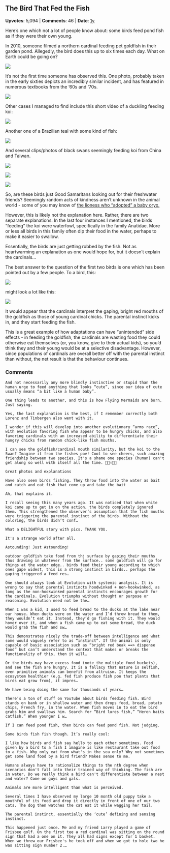 ## The Bird That Fed the Fish
    
**Upvotes**: 5,094 | **Comments**: 46 | **Date**: [1y](https://www.quora.com/What-is-your-review-of-Animal-Behavior/answer/Gary-Meaney)

Here’s one which not a lot of people know about: some birds feed pond fish as if they were their own young.

In 2010, someone filmed a northern cardinal feeding pet goldfish in their garden pond. Allegedly, the bird does this up to six times each day. What on Earth could be going on?

![](https://qph.fs.quoracdn.net/main-qimg-9989960e20131f2740084f4679922ab3-lq)

It’s not the first time someone has observed this. One photo, probably taken in the early sixties depicts an incredibly similar incident, and has featured in numerous textbooks from the ’60s and ‘70s.

![](https://qph.fs.quoracdn.net/main-qimg-440e92d33bf0192ee23340424ac5eed4-pjlq)

Other cases I managed to find include this short video of a duckling feeding koi:

![](https://qph.fs.quoracdn.net/main-qimg-71a50dbba44c78128b221b7df7bb51f1)

Another one of a Brazilian teal with some kind of fish:

![](https://qph.fs.quoracdn.net/main-qimg-f686027fcbb541a2161313a9a76102c6-lq)

And several clips/photos of black swans seemingly feeding koi from China and Taiwan.

![](https://qph.fs.quoracdn.net/main-qimg-34b30822fd17a4d5c81cfed41e925113-lq)

![](https://qph.fs.quoracdn.net/main-qimg-e7ab3a91f9cf13e6409f9d2b3ecb94d3-pjlq)

![](https://qph.fs.quoracdn.net/main-qimg-2529aadfc781f47bff1803b3b30e5f66-pjlq)

So, are these birds just Good Samaritans looking out for their freshwater friends? Seemingly random acts of kindness aren’t unknown in the animal world - some of you may know of [the lioness who “adopted” a baby oryx.](https://www.quora.com/What-are-some-bizarre-animal-behaviors-that-not-many-people-know-about/answer/Gary-Meaney "www.quora.com")

However, this is likely not the explanation here. Rather, there are two separate explanations. In the last four instances I mentioned, the birds “feeding” the koi were waterfowl, specifically in the family Anatidae. More or less all birds in this family often dip their food in the water, perhaps to make it easier to swallow.

Essentially, the birds are just getting robbed by the fish. Not as heartwarming an explanation as one would hope for, but it doesn’t explain the cardinals…

The best answer to the question of the first two birds is one which has been pointed out by a few people. To a bird, this:

![](https://qph.fs.quoracdn.net/main-qimg-5a079610fa175c887fc6868da2539285-lq)

might look a lot like this:

![](https://qph.fs.quoracdn.net/main-qimg-209ed4e528b06f9f35a4dfb24c837ebe-lq)

It would appear that the cardinals interpret the gaping, bright red mouths of the goldfish as those of young cardinal chicks. The parental instinct kicks in, and they start feeding the fish.

This is a great example of how adaptations can have “unintended” side effects - in feeding the goldfish, the cardinals are wasting food they could otherwise eat themselves (or, you know, give to their actual kids), so you’d think they and their young would be at a selective disadvantage. However, since populations of cardinals are overall better off with the parental instinct than without, the net result is that the behaviour continues.

### Comments

```
And not necessarily any more blindly instinctive or stupid than the human urge to feed anything that looks “cute”, since our idea of cute usually means “a bit like a human baby”.
```

```
One thing leads to another, and this is how Flying Mermaids are born. Just saying.
```

```
Yes, the last explanation is the best, if I remember correctly both Lorenz and Tinbergen also went with it.
```

```
I wonder if this will develop into another evolutionary “arms race”, with evolution favoring fish who appear to be hungry chicks, and also favoring cardinals with an increased ability to differentiate their hungry chicks from random chick-like fish mouths.
```

```
I can see the goldfish/cardinal mouth similarity, but the koi to the Swan? Imagine it from the fishes pov! Cool to see cheers, such amazing friendship between two species. It's a shame one species (human) can't get along so well with itself all the time. 🍻🍀✌️💞🙏
```

```
Great photos and explanations

Have also seen birds fishing. They throw food into the water as bait and catch and eat fish that come up and take the bait
```

```
Ah, that explains it.
```

```
I recall seeing this many years ago. It was noticed that when white koi came up to get in on the action, the birds completely ignored them. This strengthened the observer’s assumption that the fish mouths were triggering the parental instinct of the birds. Without the coloring, the birds didn’t conf…
```

```
What a DELIGHTFUL story with pics. THANK YOU.
```

```
It's a strange world after all.
```

```
Astounding! Just Astounding!
```

```
outdoor goldfish take food from thj surface by gaping their mouths thus drawing in whatever from the surface.. some goldfish will go for things at the water edge.. birds feed their young according to which ones gape widest, this is a strong instinct in birds.. perhaps the gaping triggered a feed res…
```

```
One should always look at Evolution with systemic analysis. It is wrong to say that parental instincts hoodwinked + non-hookwinked, as long as the non-hookwinked parental instincts encourages growth for the cardinals. Evolution triumphs without thought or purpose or reasoning. Evolution need not be the…
```

```
When I was a kid, I used to feed bread to the ducks at the lake near our house. When ducks were on the water and I’d throw bread to them, they wouldn’t eat it. Instead, they’d go fishing with it. They would hover over it, and when a fish came up to eat some bread, the duck would grab the fish and sw…
```

```
This demonstrates nicely the trade-off between intelligence and what some would vaguely refer to as “instinct”. If the animal is only capable of basic association such as “bright red beak ==> dispense food” but can’t understand the context that makes or breaks the functionality of this, then it will…
```

```
Or the birds may have excess food (note the multiple food buckets), and see the fish are hungry. It is a fallacy that nature is selfish, even primitive animals can benefit from altruism. It keeps the ecosystem healthier (e.g. fed fish produce fish poo that plants that birds eat grow from), it impres…
```

```
We have being doing the same for thousands of years…
```

```
There’s a ton of stuff on YouTube about birds feeding fish. Bird stands on bank or in shallow water and then drops food, bread, potato chips, French fry, in the water. When fish moves in to eat the bird grabs him and swallows him. Search for “Bird lures fish,” “Heron baits catfish.” When younger I w…
```

```
If I can feed pond fish, then birds can feed pond fish. Not judging.

Some birds fish fish though. It’s really cool:
```

```
I like how birds and fish say hello to each other sometimes. Food given by a bird to a fish I imagine is like restaurant take out food to a fish. Why only eat from what's in the sea only? Why not sometimes get some land food by a bird friend? Makes sense to me.
```

```
Humans always have to rationalize things to the nth degree when scenarios don't fall into their trained way of thinking. The fish are in water. Do we really think a bird can't differentiate between a nest and water? Come on guys and gals.

Animals are more intelligent than what is perceived.
```

```
Several times I have observed my large 10 month old puppy take a mouthful of its food and drop it directly in front of one of our two cats. The dog then watches the cat eat it while wagging her tail.
```

```
The parental instinct, essentially the ‘cute’ defining and sensing instinct.
```

```
This happened just once. Me and my friend Larry played a game of Frisbee golf. On the first tee a red cardinal was sitting on the round sign that had a one on it. They all had signs except for 1 basket. When we threw our Frisbee's he took off and when we got to hole two he was sitting sign number 2.…
```
